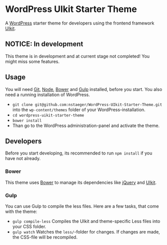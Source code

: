 # WordPress UIkit Starter Theme

A [WordPress](http://www.wordpress.org) starter theme for developers using the frontend framework [UIkit](http://www.getuikit.com).


## NOTICE: In development

This theme is in development and at current stage not completed! You might miss some features.


## Usage

You will need [Git](http://git-scm.com/), [Node](http://nodejs.org/), [Bower](http://bower.io/) and [Gulp](http://gulpjs.com/) installed, before you start. You also need a running installation of WordPress.

- `git clone git@github.com:nstaeger/WordPress-UIkit-Starter-Theme.git` into the `wp-content/themes` folder of your WordPress-installation.
- `cd wordpress-uikit-starter-theme`
- `bower install`
- Than go to the WordPress administration-panel and activate the theme.


## Developers

Before you start developing, its recommended to run `npm install` if you have not already.

### Bower

This theme uses [Bower](http://bower.io/) to manage its dependencies like [jQuery](http://jquery.com/) and [UIkit](http://getuikit.com/).

### Gulp

You can use Gulp to compile the less files. Here are a few tasks, that come with the theme:

- `gulp compile-less` Compiles the UIkit and theme-specific Less files into your CSS folder.
- `gulp watch` Watches the `less/`-folder for changes. If changes are made, the CSS-file will be recompiled.

